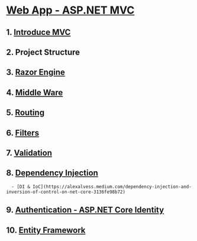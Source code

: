 # [Web App - ASP.NET MVC](https://docs.microsoft.com/en-us/aspnet/core/tutorials/first-mvc-app/start-mvc?view=aspnetcore-5.0&tabs=visual-studio)
## 1. [Introduce MVC](https://docs.microsoft.com/en-us/aspnet/core/mvc/overview?view=aspnetcore-5.0)
## 2. Project Structure
## 3. [Razor Engine](https://docs.microsoft.com/en-us/aspnet/core/mvc/views/razor?view=aspnetcore-5.0)
## 4. [Middle Ware](https://docs.microsoft.com/en-us/aspnet/core/fundamentals/middleware/?view=aspnetcore-5.0)
## 5. [Routing](https://docs.microsoft.com/en-us/aspnet/core/mvc/controllers/routing?view=aspnetcore-5.0)
## 6. [Filters](https://docs.microsoft.com/en-us/aspnet/core/mvc/controllers/filters?view=aspnetcore-5.0)
## 7. [Validation](https://docs.microsoft.com/en-us/aspnet/core/mvc/models/validation?view=aspnetcore-5.0)
## 8. [Dependency Injection](https://docs.microsoft.com/en-us/aspnet/core/fundamentals/dependency-injection?view=aspnetcore-5.0)
      - [DI & IoC](https://alexalvess.medium.com/dependency-injection-and-inversion-of-control-on-net-core-3136fe98b72)
## 9. [Authentication - ASP.NET Core Identity](https://docs.microsoft.com/en-us/aspnet/core/security/authentication/identity?view=aspnetcore-5.0&tabs=visual-studio)
## 10. [Entity Framework](https://docs.microsoft.com/en-us/aspnet/core/security/authentication/identity?view=aspnetcore-5.0&tabs=visual-studio)
